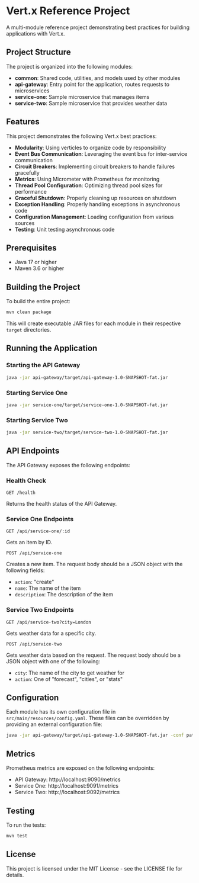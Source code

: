 # Vert.x Reference Project

A multi-module reference project demonstrating best practices for building applications with Vert.x.

## Project Structure

The project is organized into the following modules:

- **common**: Shared code, utilities, and models used by other modules
- **api-gateway**: Entry point for the application, routes requests to microservices
- **service-one**: Sample microservice that manages items
- **service-two**: Sample microservice that provides weather data

## Features

This project demonstrates the following Vert.x best practices:

- **Modularity**: Using verticles to organize code by responsibility
- **Event Bus Communication**: Leveraging the event bus for inter-service communication
- **Circuit Breakers**: Implementing circuit breakers to handle failures gracefully
- **Metrics**: Using Micrometer with Prometheus for monitoring
- **Thread Pool Configuration**: Optimizing thread pool sizes for performance
- **Graceful Shutdown**: Properly cleaning up resources on shutdown
- **Exception Handling**: Properly handling exceptions in asynchronous code
- **Configuration Management**: Loading configuration from various sources
- **Testing**: Unit testing asynchronous code

## Prerequisites

- Java 17 or higher
- Maven 3.6 or higher

## Building the Project

To build the entire project:

```bash
mvn clean package
```

This will create executable JAR files for each module in their respective `target` directories.

## Running the Application

### Starting the API Gateway

```bash
java -jar api-gateway/target/api-gateway-1.0-SNAPSHOT-fat.jar
```

### Starting Service One

```bash
java -jar service-one/target/service-one-1.0-SNAPSHOT-fat.jar
```

### Starting Service Two

```bash
java -jar service-two/target/service-two-1.0-SNAPSHOT-fat.jar
```

## API Endpoints

The API Gateway exposes the following endpoints:

### Health Check

```
GET /health
```

Returns the health status of the API Gateway.

### Service One Endpoints

```
GET /api/service-one/:id
```

Gets an item by ID.

```
POST /api/service-one
```

Creates a new item. The request body should be a JSON object with the following fields:
- `action`: "create"
- `name`: The name of the item
- `description`: The description of the item

### Service Two Endpoints

```
GET /api/service-two?city=London
```

Gets weather data for a specific city.

```
POST /api/service-two
```

Gets weather data based on the request. The request body should be a JSON object with one of the following:
- `city`: The name of the city to get weather for
- `action`: One of "forecast", "cities", or "stats"

## Configuration

Each module has its own configuration file in `src/main/resources/config.yaml`. These files can be overridden by providing an external configuration file:

```bash
java -jar api-gateway/target/api-gateway-1.0-SNAPSHOT-fat.jar -conf path/to/config.yaml
```

## Metrics

Prometheus metrics are exposed on the following endpoints:

- API Gateway: http://localhost:9090/metrics
- Service One: http://localhost:9091/metrics
- Service Two: http://localhost:9092/metrics

## Testing

To run the tests:

```bash
mvn test
```

## License

This project is licensed under the MIT License - see the LICENSE file for details.
